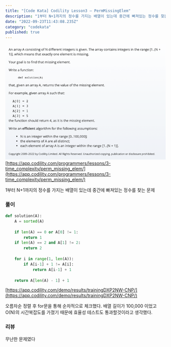 ```yaml
---
title: "[Code Kata] Codility Lesson3 — PermMissingElem"
description: "1부터 N+1까지의 정수를 가지는 배열이 있는데 중간에 빠져있는 정수를 찾는 문제"
date: "2022-09-23T11:43:08.235Z"
category: "codekata"
published: true
---
```


![image](./asset-1.png)
[https://app.codility.com/programmers/lessons/3-time_complexity/perm_missing_elem/](https://app.codility.com/programmers/lessons/3-time_complexity/perm_missing_elem/)

1부터 N+1까지의 정수를 가지는 배열이 있는데 중간에 빠져있는 정수를 찾는 문제

### 풀이

```python
def solution(A):
    A = sorted(A)

    if len(A) == 0 or A[0] != 1:
        return 1
    if len(A) == 2 and A[1] != 2:
        return 2

    for i in range(1, len(A)):
        if A[i-1] + 1 != A[i]:
            return A[i-1] + 1

    return A[len(A) - 1] + 1
```
[https://app.codility.com/demo/results/trainingDXP2NW-CNP/](https://app.codility.com/demo/results/trainingDXP2NW-CNP/)

오름차순 정렬 후 for문을 통해 순차적으로 체크했다. 배열 길이가 100,000 이었고 O(N)의 시간복잡도를 가졌기 때문에 효율성 테스트도 통과할것이라고 생각했다.

### 리뷰

무난한 문제였다

